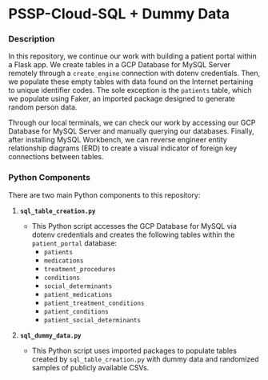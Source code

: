 # PSSP-Cloud-SQL + Dummy Data

### Description

In this repository, we continue our work with building a patient portal within a Flask app. We create tables in a GCP Database for MySQL Server remotely through a `create_engine` connection with dotenv credentials. Then, we populate these empty tables with data found on the Internet pertaining to unique identifier codes. The sole exception is the `patients` table, which we populate using Faker, an imported package designed to generate random person data.

Through our local terminals, we can check our work by accessing our GCP Database for MySQL Server and manually querying our databases. Finally, after installing MySQL Workbench, we can reverse engineer entity relationship diagrams (ERD) to create a visual indicator of foreign key connections between tables.

### Python Components

There are two main Python components to this repository:

1. **`sql_table_creation.py`**
   - This Python script accesses the GCP Database for MySQL via dotenv credentials and creates the following tables within the `patient_portal` database:
     - `patients`
     - `medications`
     - `treatment_procedures`
     - `conditions`
     - `social_determinants`
     - `patient_medications`
     - `patient_treatment_conditions`
     - `patient_conditions`
     - `patient_social_determinants`

2. **`sql_dummy_data.py`**
   - This Python script uses imported packages to populate tables created by `sql_table_creation.py` with dummy data and randomized samples of publicly available CSVs.
